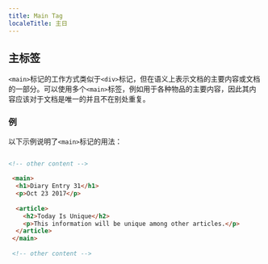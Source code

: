```yaml
---
title: Main Tag
localeTitle: 主日
---
```

## 主标签

`<main>`标记的工作方式类似于`<div>`标记，但在语义上表示文档的主要内容或文档的一部分。可以使用多个`<main>`标签，例如用于各种物品的主要内容，因此其内容应该对于文档是唯一的并且不在别处重复。

### 例

以下示例说明了`<main>`标记的用法：

```html

<!-- other content --> 
 
 <main> 
  <h1>Diary Entry 31</h1> 
  <p>Oct 23 2017</p> 
 
  <article> 
    <h2>Today Is Unique</h2> 
    <p>This information will be unique among other articles.</p> 
  </article> 
 </main> 
 
 <!-- other content --> 

```